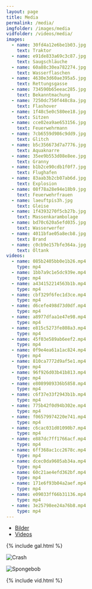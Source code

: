 ```yaml
---
layout: page
title: Media
permalink: /media/
imgfolder: /images/media
vidfolder: /videos/media/
images:
  - name: 30fd4a12e6be1b03.jpg
    text: Traktor
  - name: e91de833a69c3c87.jpg
    text: Saugschläuche
  - name: 60a88c30ea782274.jpg
    text: Wasserflaschen
  - name: 4630e3d60ae395a5.jpg
    text: Rettungsgasse
  - name: 734590b65eeac285.jpg
    text: Bekanntmachung
  - name: 7250dc750f448c8a.jpg
    text: Flashover
  - name: 1f48c5e0c580ee18.jpg
    text: Sitzen
  - name: cce02ea9ae653156.jpg
    text: Feuerwehrmann
  - name: 7cb6559d986c9dd9.jpg
    text: Glitch
  - name: b5c356673d7a7776.jpg
    text: Aquaknarre
  - name: 35ee9b553d08e8ee.jpg
    text: Granny
  - name: b1b2ce90cdb1f0f7.jpg
    text: Flughafen
  - name: 83aab3b2cb07ab6d.jpg
    text: Explosion
  - name: 08f78a28e94e18b9.jpg
    text: Feuerwehrfrauen
  - name: laeuftpis3h.jpg
    text: Gleise
  - name: 1f4393270f5cb27b.jpg
    text: Massenkarambolage
  - name: bd70c620a5efd035.jpg
    text: Wasserwerfer
  - name: 4011bfae05a8ecb8.jpg
    text: Brand
  - name: c0cb9e157bfe364a.jpg
    text: Öltank
videos:
  - name: 085b2405bb0e1b26.mp4
    type: mp4
  - name: 1bb7a9c1e5dc939e.mp4
    type: mp4
  - name: a434152214563b1b.mp4
    type: mp4
  - name: cbf329f6fec1d3ce.mp4
    type: mp4
  - name: d6cefe498d73d0df.mp4
    type: mp4
  - name: a8977dfaa1e47e98.mp4
    type: mp4
  - name: e815c5273fe808a3.mp4
    type: mp4
  - name: 45f03e589ab6eef2.mp4
    type: mp4
  - name: 0f9e4ea61a1ac824.mp4
    type: mp4
  - name: 810ca7772d9af5e1.mp4
    type: mp4
  - name: 96f926d03b41b813.mp4
    type: mp4
  - name: e8089989336b5858.mp4
    type: mp4
  - name: c6f37e33f2943b1b.mp4
    type: mp4
  - name: 775b42f0d94b302e.mp4
    type: mp4
  - name: f06579974220e741.mp4
    type: mp4
  - name: c6cac031d01090b7.mp4
    type: mp4
  - name: e887dc7ff1766acf.mp4
    type: mp4
  - name: 6ff368ac1cc2678c.mp4
    type: mp4
  - name: dcec0da9605ab34a.mp4
    type: mp4
  - name: 60c21ae4efd362bf.mp4
    type: mp4
  - name: 171e6f93b04a2aef.mp4
    type: mp4
  - name: e09033ff66b31136.mp4
    type: mp4
  - name: 3e25798ee24a76b8.mp4
    type: mp4
---
```


<ul class="nav nav-tabs">
  <li class="active"><a data-toggle="tab" href="#bilder">Bilder</a></li>
  <li><a data-toggle="tab" href="#videos">Videos</a></li>
</ul>

<div class="tab-content">
  <div id="bilder" class="tab-pane fade in active" markdown="1">
{% include gal.html %}

![Crash](/images/media/efacc3a1c117821d.gif)

![Spongebob](/images/media/a148feb684f37282.gif)
  </div>
  <div id="videos" class="tab-pane fade">
{% include vid.html %}
  </div>
</div>

